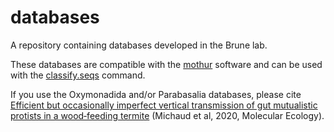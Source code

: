 # databases
A repository containing databases developed in the Brune lab.

These databases are compatible with the [mothur](https://github.com/mothur/mothur/releases/tag/v.1.43.0) software and can be used with the [classify.seqs](https://www.mothur.org/wiki/Classify.seqs) command.

If you use the Oxymonadida and/or Parabasalia databases, please cite [Efficient but occasionally imperfect vertical transmission of gut mutualistic protists in a wood‐feeding termite](https://doi.org/10.1111/mec.15322) (Michaud et al, 2020, Molecular Ecology).

